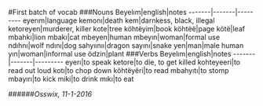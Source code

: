 #First batch of vocab
###Nouns
Beyelım|english|notes
-------|-------|---------
eyerım|language
kemonı|death
kem|darnkess, black, illegal
ketoreyen|murderer, killer
kote|tree
köhtëyim|book
köhtëë|page
kötë|leaf
mbahkı|lion
mbakı|cat
mbeyen|human
mbeyın|woman|formal use
ndıhnı|wolf
ndını|dog
sahyıınıı|dragon
sayını|snake
yen|man|male human
yın|woman|informal use
ödzin|plant
###Verbs
Beyelım|english|notes
-------|-------|---------
eyerı|to speak
ketore|to die, to get killed
kohteyeeri|to read out loud
kotı|to chop down
köhtëyëri|to read
mbahyıtı|to stomp
mbayırı|to kick
miki|to drink
mıkı|to eat

######*Osswix, 11-1-2016* 
